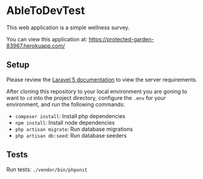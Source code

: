 # AbleToDevTest

This web application is a simple wellness survey.

You can view this application at: https://protected-garden-83967.herokuapp.com/

## Setup

Please review the [Laravel 5 documentation](https://laravel.com/docs/5.5) to view the server requirements.

After cloning this repository to your local environment you are goning to want to `cd` into the project directory, configure the `.env` for your environment, and run the following commands:

- `composer install`: Install php dependencies
- `npm install`: Install node dependencies
- `php artisan migrate`: Run database migrations
- `php artisan db:seed`: Run database seeders

## Tests

Run tests: `./vendor/bin/phpunit`
